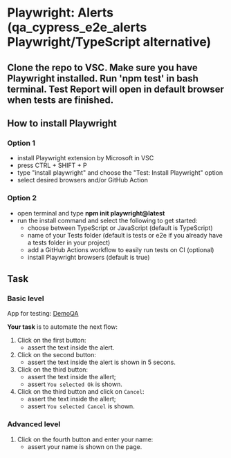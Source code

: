 # Playwright: Alerts (qa_cypress_e2e_alerts Playwright/TypeScript alternative)

## Clone the repo to VSC. Make sure you have Playwright installed. Run 'npm test' in bash terminal. Test Report will open in default browser when tests are finished.

## How to install Playwright

### Option 1
   - install Playwright extension by Microsoft in VSC
   - press CTRL + SHIFT + P
   - type "install playwright" and choose the "Test: Install Playwright" option
   - select desired browsers and/or GitHub Action

### Option 2
   - open terminal and type **npm init playwright@latest**
   - run the install command and select the following to get started:
      - choose between TypeScript or JavaScript (default is TypeScript)
      - name of your Tests folder (default is tests or e2e if you already have a tests folder in your project)
      - add a GitHub Actions workflow to easily run tests on CI (optional)
      - install Playwright browsers (default is true)

## Task

### Basic level

App for testing: [DemoQA](https://demoqa.com/alerts)

**Your task** is to automate the next flow:

1. Click on the first button:
   - assert the text inside the alert.
1. Click on the second button:
   - assert the text inside the alert is shown in 5 secons.
1. Click on the third button:
   - assert the text inside the allert;
   - assert `You selected Ok` is shown.
1. Click on the third button and click on `Cancel`:
   - assert the text inside the allert;
   - assert `You selected Cancel` is shown.

### Advanced level

1. Click on the fourth button and enter your name:
   - assert your name is shown on the page.
